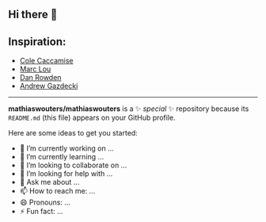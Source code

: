 ## Hi there 👋

## Inspiration:

- [Cole Caccamise](https://colecaccamise.com/)
- [Marc Lou](https://marclou.com/s)
- [Dan Rowden](https://danrowden.com/)
- [Andrew Gazdecki](https://www.andrewgazdecki.com/)




---

**mathiaswouters/mathiaswouters** is a ✨ _special_ ✨ repository because its `README.md` (this file) appears on your GitHub profile.

Here are some ideas to get you started:

- 🔭 I’m currently working on ...
- 🌱 I’m currently learning ...
- 👯 I’m looking to collaborate on ...
- 🤔 I’m looking for help with ...
- 💬 Ask me about ...
- 📫 How to reach me: ...
- 😄 Pronouns: ...
- ⚡ Fun fact: ...
